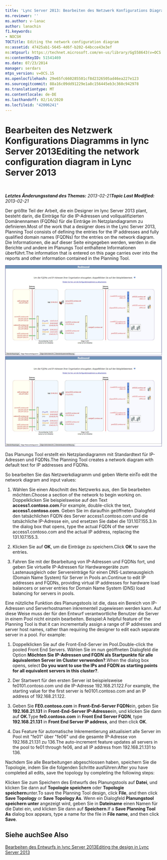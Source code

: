 ```yaml
---
title: 'Lync Server 2013: Bearbeiten des Netzwerk Konfigurations Diagramms'
ms.reviewer: ''
ms.author: v-lanac
author: lanachin
f1.keywords:
- NOCSH
TOCTitle: Editing the network configuration diagram
ms:assetid: 47425ab1-5645-4d6f-b202-64bcce43e3ef
ms:mtpsurl: https://technet.microsoft.com/en-us/library/Gg558643(v=OCS.15)
ms:contentKeyID: 51541469
ms.date: 07/23/2014
manager: serdars
mtps_version: v=OCS.15
ms.openlocfilehash: 29e65fc660285501cf8d2326505ad46ea227e123
ms.sourcegitcommit: 88a16c09dd91229e1a8c156445eb3c360c942978
ms.translationtype: MT
ms.contentlocale: de-DE
ms.lasthandoff: 02/14/2020
ms.locfileid: "42006241"
---
```

<div data-xmlns="http://www.w3.org/1999/xhtml">

<div class="topic" data-xmlns="http://www.w3.org/1999/xhtml" data-msxsl="urn:schemas-microsoft-com:xslt" data-cs="http://msdn.microsoft.com/">

<div data-asp="http://msdn2.microsoft.com/asp">

# <a name="editing-the-network-configuration-diagram-in-lync-server-2013"></a><span data-ttu-id="2f53e-102">Bearbeiten des Netzwerk Konfigurations Diagramms in lync Server 2013</span><span class="sxs-lookup"><span data-stu-id="2f53e-102">Editing the network configuration diagram in Lync Server 2013</span></span>

</div>

<div id="mainSection">

<div id="mainBody">

<span> </span>

<span data-ttu-id="2f53e-103">_**Letztes Änderungsstand des Themas:** 2013-02-21_</span><span class="sxs-lookup"><span data-stu-id="2f53e-103">_**Topic Last Modified:** 2013-02-21_</span></span>

<span data-ttu-id="2f53e-104">Der größte Teil der Arbeit, die ein Designer im lync Server 2013 plant, besteht darin, die Einträge für die IP-Adressen und vollqualifizierten Domänennamen (FQDNs) für die Einträge im Netzplandiagramm zu definieren.</span><span class="sxs-lookup"><span data-stu-id="2f53e-104">Most of the work that a designer does in the Lync Server 2013, Planning Tool consists of defining the entries for the IP addresses and fully qualified domain names (FQDNs) for the entries on the network diagram.</span></span> <span data-ttu-id="2f53e-105">Die Informationen, die auf dieser Seite eingegeben werden, werden in die Berichte und andere im Planungs Tool enthaltene Informationen überführt.</span><span class="sxs-lookup"><span data-stu-id="2f53e-105">The information that is entered on this page carries over into the reports and other information contained in the Planning Tool.</span></span>

<span data-ttu-id="2f53e-106">![Planungs Tool-Netzwerkdiagramm](images/Gg558643.eeabee2d-698c-4b79-baa5-caa4cfb7edb3(OCS.15).jpg "Planungs Tool-Netzwerkdiagramm")</span><span class="sxs-lookup"><span data-stu-id="2f53e-106">![Planning Tool Network diagram](images/Gg558643.eeabee2d-698c-4b79-baa5-caa4cfb7edb3(OCS.15).jpg "Planning Tool Network diagram")</span></span>

<span data-ttu-id="2f53e-107">Das Planungs Tool erstellt ein Netzplandiagramm mit Standardtext für IP-Adressen und FQDNs.</span><span class="sxs-lookup"><span data-stu-id="2f53e-107">The Planning Tool creates a network diagram with default text for IP addresses and FQDNs.</span></span>

<span data-ttu-id="2f53e-108">So bearbeiten Sie das Netzwerkdiagramm und geben Werte ein</span><span class="sxs-lookup"><span data-stu-id="2f53e-108">To edit the network diagram and input values:</span></span>

1.  <span data-ttu-id="2f53e-109">Wählen Sie einen Abschnitt des Netzwerks aus, den Sie bearbeiten möchten.</span><span class="sxs-lookup"><span data-stu-id="2f53e-109">Choose a section of the network to begin working on.</span></span> <span data-ttu-id="2f53e-110">Doppelklicken Sie beispielsweise auf den Text **access1.contoso.com**.</span><span class="sxs-lookup"><span data-stu-id="2f53e-110">For example, double-click the text, **access1.contoso.com**.</span></span> <span data-ttu-id="2f53e-111">Geben Sie im daraufhin geöffneten Dialogfeld den tatsächlichen FQDN des Server access1.contoso.com und die tatsächliche IP-Adresse ein, und ersetzen Sie dabei die 131.107.155.3.</span><span class="sxs-lookup"><span data-stu-id="2f53e-111">In the dialog box that opens, type the actual FQDN of the server access1.contoso.com and the actual IP address, replacing the 131.107.155.3.</span></span>

2.  <span data-ttu-id="2f53e-112">Klicken Sie auf **OK**, um die Einträge zu speichern.</span><span class="sxs-lookup"><span data-stu-id="2f53e-112">Click **OK** to save the entries.</span></span>

3.  <span data-ttu-id="2f53e-113">Fahren Sie mit der Bearbeitung von IP-Adressen und FQDNs fort, und geben Sie virtuelle IP-Adressen für Hardwaregeräte zum Lastenausgleich oder Servereinträge für einen DNS-Lastenausgleich (Domain Name System) für Server in Pools an.</span><span class="sxs-lookup"><span data-stu-id="2f53e-113">Continue to edit IP addresses and FQDNs, providing virtual IP addresses for hardware load balancers or server entries for Domain Name System (DNS) load balancing for servers in pools.</span></span>

<span data-ttu-id="2f53e-p103">Eine nützliche Funktion des Planungstools ist die, dass ein Bereich von IP-Adressen und Serverhostnamen inkrementell zugewiesen werden kann. Auf diese Weise muss der für den Entwurf verantwortliche Benutzer die Server in einem Pool nicht einzeln bearbeiten. Beispiel:</span><span class="sxs-lookup"><span data-stu-id="2f53e-p103">A helpful feature of the Planning Tool is that it can incrementally assign a range of IP addresses and server host names, rather than requiring the designer to edit each separate server in a pool. For example:</span></span>

1.  <span data-ttu-id="2f53e-116">Doppelklicken Sie auf die Front-End-Server im Pool.</span><span class="sxs-lookup"><span data-stu-id="2f53e-116">Double-click the pooled Front End Servers.</span></span> <span data-ttu-id="2f53e-117">Wählen Sie im nun geöffneten Dialogfeld die Option **Möchten Sie IP-Adressen und FQDN als Startpunkte für alle äquivalenten Server im Cluster verwenden?**.</span><span class="sxs-lookup"><span data-stu-id="2f53e-117">When the dialog box opens, select **Do you want to use the IPs and FQDN as starting points for all equivalent servers in this cluster?**.</span></span>

2.  <span data-ttu-id="2f53e-118">Der Startwert für den ersten Server ist beispielsweise fe0101.contoso.com und die IP-Adresse 192.168.21.122.</span><span class="sxs-lookup"><span data-stu-id="2f53e-118">For example, the starting value for the first server is fe0101.contoso.com and an IP address of 192.168.21.122.</span></span>

3.  <span data-ttu-id="2f53e-119">Geben Sie **FE0.contoso.com** in **Front-End-Server FQDN**ein, geben Sie **192.168.21.131** in **Front-End-Server IP-Adresse**ein, und klicken Sie dann auf **OK**.</span><span class="sxs-lookup"><span data-stu-id="2f53e-119">Type **fe0.contoso.com** in **Front End Server FQDN**, type **192.168.21.131** in **Front End Server IP address**, and then click **OK**.</span></span>

4.  <span data-ttu-id="2f53e-120">Das Feature für automatische Inkrementierung aktualisiert alle Server im Pool mit "fe01" über "fe06" und die gesamte IP-Adresse von 192.168.21.131 zu 136.</span><span class="sxs-lookup"><span data-stu-id="2f53e-120">The auto-increment feature updates all servers in the pool to fe01 through fe06, and all IP address from 192.168.21.131 to 136.</span></span>

<span data-ttu-id="2f53e-121">Nachdem Sie alle Bearbeitungen abgeschlossen haben, speichern Sie die Topologie, indem Sie die folgenden Schritte ausführen:</span><span class="sxs-lookup"><span data-stu-id="2f53e-121">After you have completed all edits, save the topology by completing the following steps:</span></span>

<span data-ttu-id="2f53e-122">Klicken Sie zum Speichern des Entwurfs des Planungstools auf **Datei**, und klicken Sie dann auf **Topologie speichern** oder **Topologie speichern**unter.</span><span class="sxs-lookup"><span data-stu-id="2f53e-122">To save the Planning Tool design, click **File**, and then click **Save Topology** or **Save Topology As**.</span></span> <span data-ttu-id="2f53e-123">Wenn ein Dialogfeld **Planungstool speichern unter** angezeigt wird, geben Sie in **Dateiname** einen Namen für die Datei ein, und klicken Sie dann auf **Speichern**.</span><span class="sxs-lookup"><span data-stu-id="2f53e-123">If a **Save Planning Tool As** dialog box appears, type a name for the file in **File name**, and then click **Save**.</span></span>

<div>

## <a name="see-also"></a><span data-ttu-id="2f53e-124">Siehe auch</span><span class="sxs-lookup"><span data-stu-id="2f53e-124">See Also</span></span>


[<span data-ttu-id="2f53e-125">Bearbeiten des Entwurfs in lync Server 2013</span><span class="sxs-lookup"><span data-stu-id="2f53e-125">Editing the design in Lync Server 2013</span></span>](lync-server-2013-editing-the-design.md)  
  

</div>

</div>

<span> </span>

</div>

</div>

</div>

